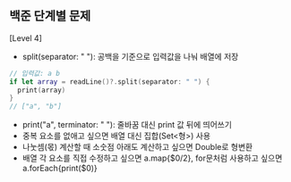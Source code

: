 ## 백준 단계별 문제

[Level 4]
- split(separator: " "): 공백을 기준으로 입력값을 나눠 배열에 저장
```swift
// 입력값: a b
if let array = readLine()?.split(separator: " ") {
  print(array)
}
// ["a", "b"]
```
- print("a", terminator: " "): 줄바꿈 대신 print 값 뒤에 띄어쓰기
- 중복 요소를 없애고 싶으면 배열 대신 집합(Set<형>) 사용
- 나눗셈(몫) 계산할 때 소숫점 아래도 계산하고 싶으면 Double로 형변환
- 배열 각 요소를 직접 수정하고 싶으면 a.map{$0/2}, for문처럼 사용하고 싶으면 a.forEach{print($0)}
